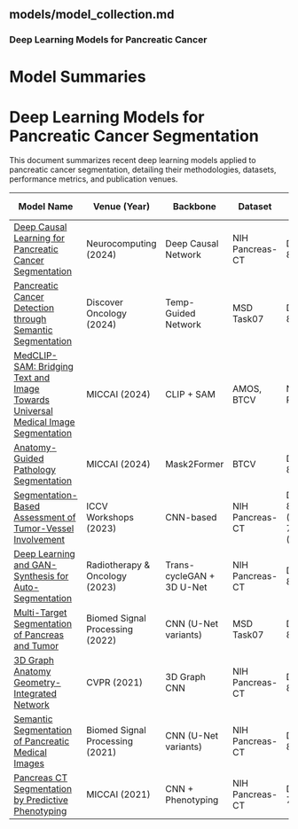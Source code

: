 

## models/model_collection.md

###  Deep Learning Models for Pancreatic Cancer

# Model Summaries
# Deep Learning Models for Pancreatic Cancer Segmentation

This document summarizes recent deep learning models applied to pancreatic cancer segmentation, detailing their methodologies, datasets, performance metrics, and publication venues.

| Model Name | Venue (Year) | Backbone | Dataset | Dice / mIoU | Task | Paper |
|------------|--------------|----------|---------|--------------|------|-------|
| [Deep Causal Learning for Pancreatic Cancer Segmentation](https://www.sciencedirect.com/science/article/pii/S0893608024002181) | Neurocomputing (2024) | Deep Causal Network | NIH Pancreas-CT | Dice: 86.2% | Pancreas & Tumor Segmentation | [Link](https://www.sciencedirect.com/science/article/pii/S0893608024002181) |
| [Pancreatic Cancer Detection through Semantic Segmentation](https://link.springer.com/article/10.1007/s44163-024-00148-x) | Discover Oncology (2024) | Temp-Guided Network | MSD Task07 | Dice: 83.5% | Pancreas & Tumor CT | [Link](https://link.springer.com/article/10.1007/s44163-024-00148-x) |
| [MedCLIP-SAM: Bridging Text and Image Towards Universal Medical Image Segmentation](https://link.springer.com/chapter/10.1007/978-3-031-72390-2_60) | MICCAI (2024) | CLIP + SAM | AMOS, BTCV | Not Reported | Universal Medical Segmentation | [Link](https://link.springer.com/chapter/10.1007/978-3-031-72390-2_60) |
| [Anatomy-Guided Pathology Segmentation](https://link.springer.com/chapter/10.1007/978-3-031-72111-3_1) | MICCAI (2024) | Mask2Former | BTCV | Dice: 87.1% | Pathology Segmentation (CT/MRI) | [Link](https://link.springer.com/chapter/10.1007/978-3-031-72111-3_1) |
| [Segmentation-Based Assessment of Tumor-Vessel Involvement](https://openaccess.thecvf.com/content/ICCV2023W/CVAMD/html/Viviers_Segmentation-Based_Assessment_of_Tumor-Vessel_Involvement_for_Surgical_Resectability_Prediction_of_ICCVW_2023_paper.html) | ICCV Workshops (2023) | CNN-based | NIH Pancreas-CT | Dice: 81% (Artery), 73% (Vein) | Tumor-Vessel Involvement (CT) | [Link](https://openaccess.thecvf.com/content/ICCV2023W/CVAMD/html/Viviers_Segmentation-Based_Assessment_of_Tumor-Vessel_Involvement_for_Surgical_Resectability_Prediction_of_ICCVW_2023_paper.html) |
| [Deep Learning and GAN-Synthesis for Auto-Segmentation](https://www.redjournal.org/article/S0360-3016%2823%2906176-X/fulltext) | Radiotherapy & Oncology (2023) | Trans-cycleGAN + 3D U-Net | NIH Pancreas-CT | Dice: 84.3% | GAN-based Augmentation | [Link](https://www.redjournal.org/article/S0360-3016%2823%2906176-X/fulltext) |
| [Multi-Target Segmentation of Pancreas and Tumor](https://www.sciencedirect.com/science/article/pii/S1746809422006243) | Biomed Signal Processing (2022) | CNN (U-Net variants) | MSD Task07 | Dice: 82.7% | Pancreas & Tumor Segmentation | [Link](https://www.sciencedirect.com/science/article/pii/S1746809422006243) |
| [3D Graph Anatomy Geometry-Integrated Network](https://openaccess.thecvf.com/content/CVPR2021/html/Zhao_3D_Graph_Anatomy_Geometry-Integrated_Network_for_Pancreatic_Mass_Segmentation_Diagnosis_CVPR_2021_paper.html) | CVPR (2021) | 3D Graph CNN | NIH Pancreas-CT | Dice: 85.6% | Mass Classification | [Link](https://openaccess.thecvf.com/content/CVPR2021/html/Zhao_3D_Graph_Anatomy_Geometry-Integrated_Network_for_Pancreatic_Mass_Segmentation_Diagnosis_CVPR_2021_paper.html) |
| [Semantic Segmentation of Pancreatic Medical Images](https://www.sciencedirect.com/science/article/pii/S1746809421010557) | Biomed Signal Processing (2021) | CNN (U-Net variants) | NIH Pancreas-CT | Dice: 80.4% | Semantic Segmentation | [Link](https://www.sciencedirect.com/science/article/pii/S1746809421010557) |
| [Pancreas CT Segmentation by Predictive Phenotyping](https://link.springer.com/chapter/10.1007/978-3-030-87193-2_3) | MICCAI (2021) | CNN + Phenotyping | NIH Pancreas-CT | Dice: 79.2% | Predictive Phenotyping | [Link](https://link.springer.com/chapter/10.1007/978-3-030-87193-2_3) |

